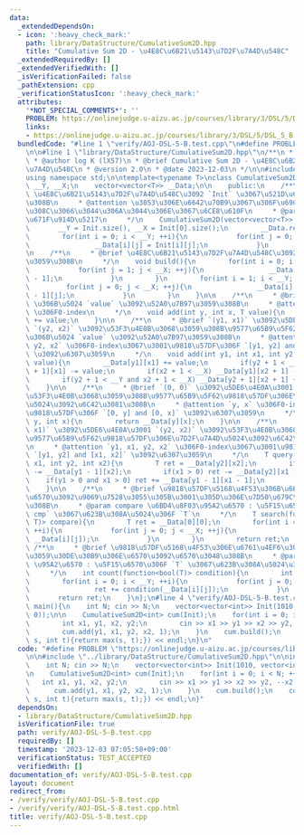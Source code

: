 ```yaml
---
data:
  _extendedDependsOn:
  - icon: ':heavy_check_mark:'
    path: library/DataStructure/CumulativeSum2D.hpp
    title: "Cumulative Sum 2D - \u4E8C\u6B21\u5143\u7D2F\u7A4D\u548C"
  _extendedRequiredBy: []
  _extendedVerifiedWith: []
  _isVerificationFailed: false
  _pathExtension: cpp
  _verificationStatusIcon: ':heavy_check_mark:'
  attributes:
    '*NOT_SPECIAL_COMMENTS*': ''
    PROBLEM: https://onlinejudge.u-aizu.ac.jp/courses/library/3/DSL/5/DSL_5_B
    links:
    - https://onlinejudge.u-aizu.ac.jp/courses/library/3/DSL/5/DSL_5_B
  bundledCode: "#line 1 \"verify/AOJ-DSL-5-B.test.cpp\"\n#define PROBLEM \"https://onlinejudge.u-aizu.ac.jp/courses/library/3/DSL/5/DSL_5_B\"\
    \n\n#line 1 \"library/DataStructure/CumulativeSum2D.hpp\"\n/**\n * @file CumulativeSum2D.hpp\n\
    \ * @author log K (lX57)\n * @brief Cumulative Sum 2D - \u4E8C\u6B21\u5143\u7D2F\
    \u7A4D\u548C\n * @version 2.0\n * @date 2023-12-03\n */\n\n#include <bits/stdc++.h>\n\
    using namespace std;\n\ntemplate<typename T>\nclass CumulativeSum2D{\n    int\
    \ __Y, __X;\n    vector<vector<T>> __Data;\n\n    public:\n    /**\n     * @brief\
    \ \u4E8C\u6B21\u5143\u7D2F\u7A4D\u548C\u3092 `Init` \u3067\u521D\u671F\u5316\u3059\
    \u308B\n     * @attention \u3053\u306E\u6642\u70B9\u3067\u306F\u69CB\u7BC9\u3055\
    \u308C\u3066\u3044\u306A\u3044\u306E\u3067\u6CE8\u610F\n     * @param Init \u521D\
    \u671F\u914D\u5217\n     */\n    CumulativeSum2D(vector<vector<T>> &Init){\n \
    \       __Y = Init.size(), __X = Init[0].size();\n        __Data.resize(__Y, vector<T>(__X));\n\
    \        for(int i = 0; i < __Y; ++i){\n            for(int j = 0; j < __X; ++j){\n\
    \                __Data[i][j] = Init[i][j];\n            }\n        }\n    }\n\
    \n    /**\n     * @brief \u4E8C\u6B21\u5143\u7D2F\u7A4D\u548C\u3092\u69CB\u7BC9\
    \u3059\u308B\n     */\n    void build(){\n        for(int i = 0; i < __Y; ++i){\n\
    \            for(int j = 1; j < __X; ++j){\n                __Data[i][j] += __Data[i][j\
    \ - 1];\n            }\n        }\n        for(int i = 1; i < __Y; ++i){\n   \
    \         for(int j = 0; j < __X; ++j){\n                __Data[i][j] += __Data[i\
    \ - 1][j];\n            }\n        }\n    }\n\n    /**\n     * @brief `(y, x)`\
    \ \u306B\u5024 `value` \u3092\u52A0\u7B97\u3059\u308B\n     * @attention `y, x`\
    \ \u306F0-index\n     */\n    void add(int y, int x, T value){\n        __Data[y][x]\
    \ += value;\n    }\n\n    /**\n     * @brief `(y1, x1)` \u3092\u5DE6\u4E0A\u3001\
    \ `(y2, x2)` \u3092\u53F3\u4E0B\u3068\u3059\u308B\u9577\u65B9\u5F62\u9818\u57DF\
    \u306B\u5024 `value` \u3092\u52A0\u7B97\u3059\u308B\n     * @attention `y1, x1,\
    \ y2, x2` \u306F0-index\u3067\u3001\u9818\u57DF\u306F `[y1, y2] and [x1, x2]`\
    \ \u3092\u6307\u3059\n     */\n    void add(int y1, int x1, int y2, int x2, T\
    \ value){\n        __Data[y1][x1] += value;\n        if(y2 + 1 < __Y) __Data[y2\
    \ + 1][x1] -= value;\n        if(x2 + 1 < __X) __Data[y1][x2 + 1] -= value;\n\
    \        if(y2 + 1 < __Y and x2 + 1 < __X) __Data[y2 + 1][x2 + 1] += value;\n\
    \    }\n\n    /**\n     * @brief `(0, 0)` \u3092\u5DE6\u4E0A\u3001 `(y, x)` \u3092\
    \u53F3\u4E0B\u3068\u3059\u308B\u9577\u65B9\u5F62\u9818\u57DF\u306E\u7D2F\u7A4D\
    \u5024\u3092\u6C42\u3081\u308B\n     * @attention `y, x` \u306F0-index\u3067\u3001\
    \u9818\u57DF\u306F `[0, y] and [0, x]` \u3092\u6307\u3059\n     */\n    T query(int\
    \ y, int x){\n        return __Data[y][x];\n    }\n\n    /**\n     * @brief `(y1,\
    \ x1)` \u3092\u5DE6\u4E0A\u3001 `(y2, x2)` \u3092\u53F3\u4E0B\u3068\u3059\u308B\
    \u9577\u65B9\u5F62\u9818\u57DF\u306E\u7D2F\u7A4D\u5024\u3092\u6C42\u3081\u308B\
    \n     * @attention `y1, x1, y2, x2` \u306F0-index\u3067\u3001\u9818\u57DF\u306F\
    \ `[y1, y2] and [x1, x2]` \u3092\u6307\u3059\n     */\n    T query(int y1, int\
    \ x1, int y2, int x2){\n        T ret = __Data[y2][x2];\n        if(y1 > 0) ret\
    \ -= __Data[y1 - 1][x2];\n        if(x1 > 0) ret -= __Data[y2][x1 - 1];\n    \
    \    if(y1 > 0 and x1 > 0) ret += __Data[y1 - 1][x1 - 1];\n        return ret;\n\
    \    }\n\n    /**\n     * @brief \u9818\u57DF\u5168\u4F53\u306B\u6BD4\u8F03\u95A2\
    \u6570\u3092\u9069\u7528\u3055\u305B\u3001\u305D\u306E\u7D50\u679C\u3092\u5F97\
    \u308B\n     * @param compare \u6BD4\u8F03\u95A2\u6570 : \u5F15\u6570\u306F `src,\
    \ cmp` \u3067\u623B\u308A\u5024\u306F `T`\n     */\n    T search(function<T(T,\
    \ T)> compare){\n        T ret = __Data[0][0];\n        for(int i = 0; i < __Y;\
    \ ++i){\n            for(int j = 0; j < __X; ++j){\n                ret = compare(ret,\
    \ __Data[i][j]);\n            }\n        }\n        return ret;\n    }\n\n   \
    \ /**\n     * @brief \u9818\u57DF\u5168\u4F53\u306E\u6761\u4EF6\u3092\u6E80\u305F\
    \u3059\u30DE\u30B9\u306E\u6570\u3092\u6570\u3048\u308B\n     * @param condition\
    \ \u95A2\u6570 : \u5F15\u6570\u306F `T` \u3067\u623B\u308A\u5024\u306F `bool`\n\
    \     */\n    int count(function<bool(T)> condition){\n        int ret = 0;\n\
    \        for(int i = 0; i < __Y; ++i){\n            for(int j = 0; j < __X; ++j){\n\
    \                ret += condition(__Data[i][j]);\n            }\n        }\n \
    \       return ret;\n    }\n};\n#line 4 \"verify/AOJ-DSL-5-B.test.cpp\"\n\nint\
    \ main(){\n    int N; cin >> N;\n    vector<vector<int>> Init(1010, vector<int>(1010,\
    \ 0));\n\n    CumulativeSum2D<int> cum(Init);\n    for(int i = 0; i < N; ++i){\n\
    \        int x1, y1, x2, y2;\n        cin >> x1 >> y1 >> x2 >> y2, --x2, --y2;\n\
    \        cum.add(y1, x1, y2, x2, 1);\n    }\n    cum.build();\n    cout << cum.search([](int\
    \ s, int t){return max(s, t);}) << endl;\n}\n"
  code: "#define PROBLEM \"https://onlinejudge.u-aizu.ac.jp/courses/library/3/DSL/5/DSL_5_B\"\
    \n\n#include \"../library/DataStructure/CumulativeSum2D.hpp\"\n\nint main(){\n\
    \    int N; cin >> N;\n    vector<vector<int>> Init(1010, vector<int>(1010, 0));\n\
    \n    CumulativeSum2D<int> cum(Init);\n    for(int i = 0; i < N; ++i){\n     \
    \   int x1, y1, x2, y2;\n        cin >> x1 >> y1 >> x2 >> y2, --x2, --y2;\n  \
    \      cum.add(y1, x1, y2, x2, 1);\n    }\n    cum.build();\n    cout << cum.search([](int\
    \ s, int t){return max(s, t);}) << endl;\n}"
  dependsOn:
  - library/DataStructure/CumulativeSum2D.hpp
  isVerificationFile: true
  path: verify/AOJ-DSL-5-B.test.cpp
  requiredBy: []
  timestamp: '2023-12-03 07:05:58+09:00'
  verificationStatus: TEST_ACCEPTED
  verifiedWith: []
documentation_of: verify/AOJ-DSL-5-B.test.cpp
layout: document
redirect_from:
- /verify/verify/AOJ-DSL-5-B.test.cpp
- /verify/verify/AOJ-DSL-5-B.test.cpp.html
title: verify/AOJ-DSL-5-B.test.cpp
---
```

